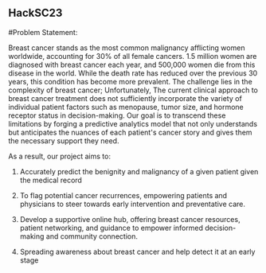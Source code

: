 ## HackSC23
#Problem Statement:

Breast cancer stands as the most common malignancy afflicting women worldwide, accounting for 30% of all female cancers. 1.5 million women are diagnosed with breast cancer each year, and 500,000 women die from this disease in the world.  While the death rate has reduced over the previous 30 years, this condition has become more prevalent. The challenge lies in the complexity of breast cancer; Unfortunately, The current clinical approach to breast cancer treatment does not sufficiently incorporate the variety of individual patient factors such as menopause, tumor size, and hormone receptor status in decision-making.  Our goal is to transcend these limitations by forging a predictive analytics model that not only understands but anticipates the nuances of each patient's cancer story and gives them the necessary support they need.

As a result, our project aims to:

1. Accurately predict the benignity and malignancy of a given patient given the medical record
   
2. To flag potential cancer recurrences, empowering patients and physicians to steer towards early intervention and preventative care. 

3. Develop a supportive online hub, offering breast cancer resources, patient networking, and guidance to empower informed decision-making and community connection.

4. Spreading awareness about breast cancer and help detect it at an early stage
